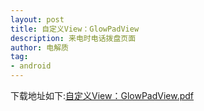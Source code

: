 ```yaml
---
layout: post
title: 自定义View：GlowPadView
description: 来电时电话拨盘页面
author: 电解质
tag:
- android
---
```


下载地址如下:[自定义View：GlowPadView.pdf]({{site.baseurl}}/asset/android-app/自定义GlowPadView.pdf)